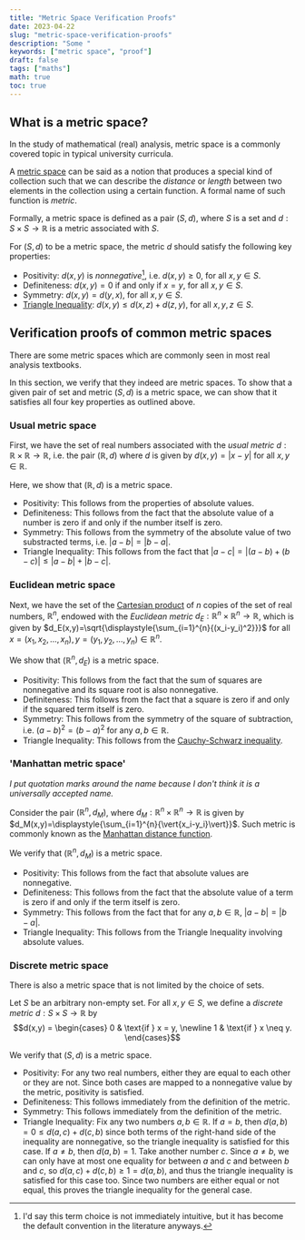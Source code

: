 ```yaml
---
title: "Metric Space Verification Proofs"
date: 2023-04-22
slug: "metric-space-verification-proofs"
description: "Some "
keywords: ["metric space", "proof"]
draft: false
tags: ["maths"]
math: true
toc: true
---
```


## What is a metric space?

In the study of mathematical (real) analysis, metric space is a commonly covered topic in typical university curricula.

A [metric space](https://en.wikipedia.org/wiki/Metric_space) can be said as a notion that produces a special kind of collection such that we can describe the _distance_ or _length_ between two elements in the collection using a certain function. A formal name of such function is _metric_. 

Formally, a metric space is defined as a pair $(S,d)$, where $S$ is a set and $d : S \times S \rightarrow \mathbb{R}$ is a metric associated with $S$.

For $(S,d)$ to be a metric space, the metric $d$ should satisfy the following key properties:
- Positivity: $d(x,y)$ is _nonnegative_[^1], i.e. $d(x,y) \geqslant 0$, for all $x, y \in S$.
- Definiteness: $d(x,y) = 0$ if and only if $x=y$, for all $x, y \in S$.
- Symmetry: $d(x,y)=d(y,x)$, for all $x, y \in S$.
- [Triangle Inequality](https://en.wikipedia.org/wiki/Triangle_inequality): $d(x,y) \leqslant d(x,z)+d(z,y)$, for all $x,y,z \in S$.

## Verification proofs of common metric spaces

There are some metric spaces which are commonly seen in most real analysis textbooks. 

In this section, we verify that they indeed are metric spaces. To show that a given pair of set and metric $(S,d)$ is a metric space, we can show that it satisfies all four key properties as outlined above.

### Usual metric space

First, we have the set of real numbers associated with the _usual metric_ $d : \mathbb{R} \times \mathbb{R} \rightarrow \mathbb{R}$, i.e. the pair $(\mathbb{R},d)$ where $d$ is given by $d(x,y)=\vert{x-y}\vert$ for all $x,y \in \mathbb{R}$.

Here, we show that $(\mathbb{R},d)$ is a metric space. 
- Positivity: This follows from the properties of absolute values.
- Definiteness: This follows from the fact that the absolute value of a number is zero if and only if the number itself is zero.
- Symmetry: This follows from the symmetry of the absolute value of two substracted terms, i.e. $|a-b|=|b-a|$.
- Triangle Inequality: This follows from the fact that $|a-c|=|(a-b)+(b-c)| \leqslant |a-b|+|b-c|$.

### Euclidean metric space

Next, we have the set of the [Cartesian product](https://en.wikipedia.org/wiki/Cartesian_product) of $n$ copies of the set of real numbers, $\mathbb{R}^n$, endowed with the _Euclidean metric_ $d_E : \mathbb{R}^n \times \mathbb{R}^n \rightarrow \mathbb{R}$, which is given by $d_E(x,y)=\sqrt{\displaystyle{\sum_{i=1}^{n}{(x_i-y_i)^2}}}$ for all $x = (x_1,x_2,\ldots,x_n), y=(y_1,y_2,\ldots,y_n) \in \mathbb{R}^n$.

We show that $(\mathbb{R}^n,d_E)$ is a metric space.
- Positivity: This follows from the fact that the sum of squares are nonnegative and its square root is also nonnegative.
- Definiteness: This follows from the fact that a square is zero if and only if the squared term itself is zero.
- Symmetry: This follows from the symmetry of the square of subtraction, i.e. $(a-b)^2=(b-a)^2$ for any $a,b \in \mathbb{R}$.
- Triangle Inequality: This follows from the [Cauchy-Schwarz inequality](https://en.wikipedia.org/wiki/Cauchy%E2%80%93Schwarz_inequality).

### 'Manhattan metric space'

_I put quotation marks around the name because I don't think it is a universally accepted name._

Consider the pair $(\mathbb{R}^n,d_M)$, where $d_M : \mathbb{R}^n \times \mathbb{R}^n \rightarrow \mathbb{R}$ is given by $d_M(x,y)=\displaystyle{\sum_{i=1}^{n}{\vert{x_i-y_i}\vert}}$. Such metric is commonly known as the [Manhattan distance function](https://en.wikipedia.org/wiki/Taxicab_geometry).

We verify that $(\mathbb{R}^n,d_M)$ is a metric space.
- Positivity: This follows from the fact that absolute values are nonnegative.
- Definiteness: This follows from the fact that the absolute value of a term is zero if and only if the term itself is zero.
- Symmetry: This follows from the fact that for any $a, b \in \mathbb{R}$, $|a-b|=|b-a|$.
- Triangle Inequality: This follows from the Triangle Inequality involving absolute values.

### Discrete metric space

There is also a metric space that is not limited by the choice of sets.

Let $S$ be an arbitrary non-empty set. For all $x,y \in S$, we define a _discrete metric_ $d : S \times S \rightarrow \mathbb{R}$ by $$d(x,y) = \begin{cases} 0 & \text{if } x = y, \newline 1 & \text{if } x \neq y. \end{cases}$$

We verify that $(S,d)$ is a metric space.
- Positivity: For any two real numbers, either they are equal to each other or they are not. Since both cases are mapped to a nonnegative value by the metric, positivity is satisfied.
- Definiteness: This follows immediately from the definition of the metric.
- Symmetry: This follows immediately from the definition of the metric.
- Triangle Inequality: Fix any two numbers $a,b \in \mathbb{R}$. If $a=b$, then $d(a,b)=0 \leqslant d(a,c)+d(c,b)$ since both terms of the right-hand side of the inequality are nonnegative, so the triangle inequality is satisfied for this case. If $a \neq b$, then $d(a,b)=1$. Take another number $c$. Since $a \neq b$, we can only have at most one equality for between $a$ and $c$ and between $b$ and $c$, so $d(a,c)+d(c,b) \geqslant 1 = d(a,b)$, and thus the triangle inequality is satisfied for this case too. Since two numbers are either equal or not equal, this proves the triangle inequality for the general case.

[^1]: I'd say this term choice is not immediately intuitive, but it has become the default convention in the literature anyways.